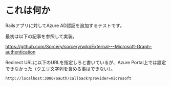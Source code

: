 # これは何か

Railsアプリに対してAzure AD認証を追加するテストです。

最初は以下の記事を参照して実装。

https://github.com/Sorcery/sorcery/wiki/External---Microsoft-Graph-authentication

Redirect URLに以下のURLを指定しろと書いているが、Azure Portal上では設定できなかった（クエリ文字列を含める事はできない）。

```
http://localhost:3000/oauth/callback?provider=microsoft
```
